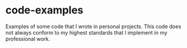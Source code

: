 # code-examples
Examples of some code that I wrote in personal projects. This code does not always conform to my highest standards that I implement in my professional work.
